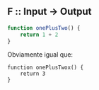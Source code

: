 ## F :: Input -> Output

```js
function onePlusTwo() {
    return 1 + 2
}
```

<div class="fragment">
Obviamente igual que:
<pre><code class="lang-js hljs javascript">function onePlusTwox() {
    return 3
}</code></pre>
</div>
